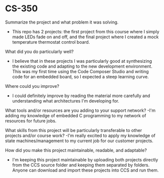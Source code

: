 # CS-350


Summarize the project and what problem it was solving.
- This repo has 2 projects: the first project from this course where I simply made LEDs fade on and off, and the final project where I created a mock temperature thermostat control board.

What did you do particularly well?
- I believe that in these projects I was particularly good at synthesizing the existing code and adapting to the new development environment. This was my first time using the Code Composer Studio and writing code for an embedded board, so I expected a steep learning curve.

Where could you improve?
- I could definitely improve by reading the material more carefully and understanding what architectures I'm developing for.

What tools and/or resources are you adding to your support network?
-I'm adding my knowledge of embedded C programming to my network of resources for future jobs.

What skills from this project will be particularly transferable to other projects and/or course work?
-I'm really excited to apply my knowledge of state machines/management to my current job for our customer projects.

How did you make this project maintainable, readable, and adaptable?
- I'm keeping this project maintainable by  uploading both projects directly from the CCS source folder and keeping them separated by folders. Anyone can download and import these projects into CCS and run them.
